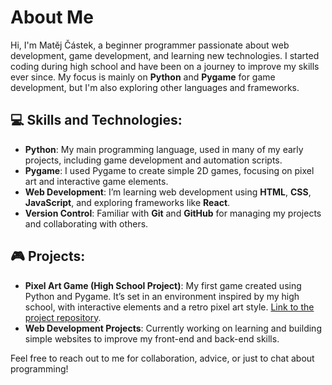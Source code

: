 # About Me

Hi, I'm Matěj Částek, a beginner programmer passionate about web development, game development, and learning new technologies. I started coding during high school and have been on a journey to improve my skills ever since. My focus is mainly on **Python** and **Pygame** for game development, but I'm also exploring other languages and frameworks.

## 💻 Skills and Technologies:
- **Python**: My main programming language, used in many of my early projects, including game development and automation scripts.
- **Pygame**: I used Pygame to create simple 2D games, focusing on pixel art and interactive game elements.
- **Web Development**: I’m learning web development using **HTML**, **CSS**, **JavaScript**, and exploring frameworks like **React**.
- **Version Control**: Familiar with **Git** and **GitHub** for managing my projects and collaborating with others.

## 🎮 Projects:
- **Pixel Art Game (High School Project)**: My first game created using Python and Pygame. It’s set in an environment inspired by my high school, with interactive elements and a retro pixel art style. [Link to the project repository](https://github.com/zacraide/pixelart).
- **Web Development Projects**: Currently working on learning and building simple websites to improve my front-end and back-end skills. 

Feel free to reach out to me for collaboration, advice, or just to chat about programming!
